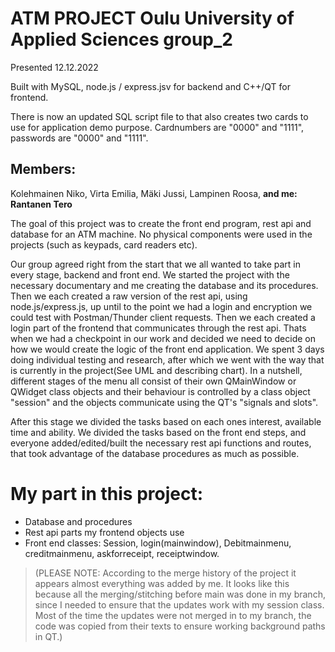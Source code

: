 # ATM PROJECT Oulu University of Applied Sciences group_2
Presented 12.12.2022

Built with MySQL, node.js / express.jsv for backend and C++/QT for frontend.

There is now an updated SQL script file to that also creates two cards to use for application demo purpose.
Cardnumbers are "0000" and "1111", passwords are "0000" and "1111".

## Members:

Kolehmainen Niko, Virta Emilia, Mäki Jussi, Lampinen Roosa, **and me: Rantanen Tero**

The goal of this project was to create the front end program, rest api and database for an ATM machine.
No physical components were used in the projects (such as keypads, card readers etc).

Our group agreed right from the start that we all wanted to take part in every stage, backend and front end.
We started the project with the necessary documentary and me creating the database and its procedures.
Then we each created a raw version of the rest api, using node.js/express.js, up until to the point we had 
a login and encryption we could test with Postman/Thunder client requests. Then we each created a login part of the
frontend that communicates through the rest api. Thats when we had a checkpoint in our work and decided we need to decide
on how we would create the logic of the front end application. We spent 3 days doing individual testing and research,
after which we went with the way that is currently in the project(See UML and describing chart).
In a nutshell, different stages of the menu all consist of their own QMainWindow or QWidget class objects and their
behaviour is controlled by a class object "session" and the objects communicate using the QT's "signals and slots".

After this stage we divided the tasks based on each ones interest, available time and ability.
We divided the tasks based on the front end steps, and everyone added/edited/built the necessary 
rest api functions and routes, that took advantage of the database procedures as much as possible.

# My part in this project:

- Database and procedures  
- Rest api parts my frontend objects use  
- Front end classes: Session, login(mainwindow), Debitmainmenu, creditmainmenu, askforreceipt, receiptwindow.  

> (PLEASE NOTE: According to the merge history of the project it appears almost everything was added by me.
> It looks like this because all the merging/stitching before main was done in my branch, since I needed to ensure
> that the updates work with my session class. Most of the time the updates were not merged in to my branch, the code
> was copied from their texts to ensure working background paths in QT.)
